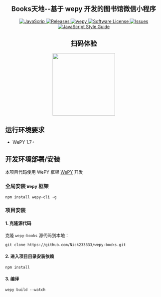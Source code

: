 <h2 align="center">
Books天地--基于 wepy 开发的图书馆微信小程序
</h2>

<p align="center">
    <a href="https://github.com/Nick233333/wepy-books/releases">
        <img src="https://img.shields.io/badge/release-1.2.0-blue.svg" alt="JavaScrip" />
    </a>
    <a href="https://developer.mozilla.org/zh-CN/docs/Web/JavaScript">
        <img src="https://img.shields.io/badge/language-JavaScript-blue.svg" alt="Releases" />
    </a>
    <a href="https://tencent.github.io/wepy/">
        <img src="https://img.shields.io/badge/wepy-1.7-brightgreen.svg" alt="wepy" />
    </a>
    <a href="https://github.com/nick233333/wepy-books/">
        <img src="https://img.shields.io/badge/license-MIT-brightgreen.svg" alt="Software License" />
    </a>
    <a href="https://github.com/nick233333/wepy-books/issues">
        <img src="https://img.shields.io/github/issues/nick233333/wepy-books.svg" alt="Issues" />
    </a>
    <a href="http://standardjs.com/">
        <img src="https://img.shields.io/badge/code%20style-standard-brightgreen.svg" alt="JavaScript Style Guide" />
    </a>
</p>

<h2 align="center">
扫码体验
</h2>

<p align="center">
    <img src="http://img.hellocode.name/wepy-books.jpg" width="200" />
</p>

## 运行环境要求

- WePY 1.7+

## 开发环境部署/安装

本项目代码使用 WePY 框架 [WePY](https://github.com/Tencent/wepy) 开发

### 全局安装 `Wepy` 框架

```
npm install wepy-cli -g
```

### 项目安装

#### 1. 克隆源代码

克隆 `wepy-books` 源代码到本地：

```
git clone https://github.com/Nick233333/wepy-books.git
```

#### 2. 进入项目目录安装依赖

```
npm install
```

#### 3. 编译

```
wepy build --watch
```




